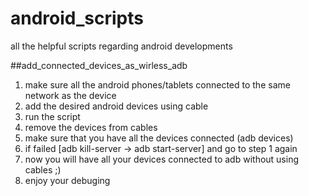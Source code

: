android_scripts
===============

all the helpful scripts regarding android developments 

##add_connected_devices_as_wirless_adb 
1. make sure all the android phones/tablets connected to the same network as the device
2. add the desired android devices using cable 
3. run the script 
4. remove the devices from cables 
5. make sure that you have all the devices connected (adb devices)
6. if failed [adb kill-server -> adb start-server] and go to step 1 again
7. now you will have all your devices connected to adb without using cables ;) 
8. enjoy your debuging



